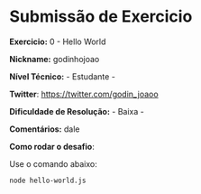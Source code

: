 # Submissão de Exercicio

**Exercicio:** 0 - Hello World

**Nickname:** godinhojoao

**Nível Técnico:** - Estudante -

**Twitter**: https://twitter.com/godin_joaoo

**Dificuldade de Resolução:** - Baixa -

**Comentários:** dale

**Como rodar o desafio**: 

Use o comando abaixo: 
```bash
node hello-world.js
```